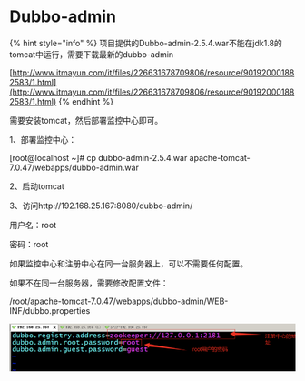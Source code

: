 # Dubbo-admin

{% hint style="info" %}
项目提供的Dubbo-admin-2.5.4.war不能在jdk1.8的tomcat中运行，需要下载最新的dubbo-admin

[http://www.itmayun.com/it/files/226631678709806/resource/901920001882583/1.html](http://www.itmayun.com/it/files/226631678709806/resource/901920001882583/1.html)
{% endhint %}

需要安装tomcat，然后部署监控中心即可。

1、部署监控中心：

\[root@localhost ~\]\# cp dubbo-admin-2.5.4.war apache-tomcat-7.0.47/webapps/dubbo-admin.war

2、启动tomcat

3、访问http://192.168.25.167:8080/dubbo-admin/

用户名：root

密码：root

如果监控中心和注册中心在同一台服务器上，可以不需要任何配置。

如果不在同一台服务器，需要修改配置文件：

/root/apache-tomcat-7.0.47/webapps/dubbo-admin/WEB-INF/dubbo.properties

![](../../.gitbook/assets/image%20%28104%29.png)

